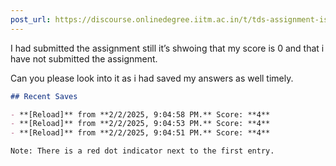 ```yaml
---
post_url: https://discourse.onlinedegree.iitm.ac.in/t/tds-assignment-is-not-submitting/166189/14
---
```

I had submitted the assignment still it’s shwoing that my score is 0 and that i have not submitted the assignment.

Can you please look into it as i had saved my answers as well timely.  

```markdown
## Recent Saves

- **[Reload]** from **2/2/2025, 9:04:58 PM.** Score: **4**
- **[Reload]** from **2/2/2025, 9:04:53 PM.** Score: **4**
- **[Reload]** from **2/2/2025, 9:04:51 PM.** Score: **4**

Note: There is a red dot indicator next to the first entry.
```